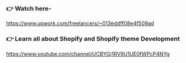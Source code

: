 ### 👉 Watch here-
https://www.upwork.com/freelancers/~013eddff08e4f509ad

### 👉 Learn all about Shopify and Shopify theme Development
https://www.youtube.com/channel/UCBYGj1RV9U1UE0fWPcP4NYg

